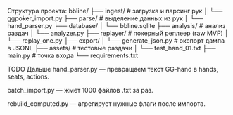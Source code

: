 Структура проекта:
bbline/
├── ingest/                  # загрузка и парсинг рук
│   └── ggpoker_import.py
├── parse/                   # выделение данных из рук
│   └── hand_parser.py
├── database/
│   └── bbline.sqlite
├── analysis/                # анализ раздач
│   └── analyzer.py
├── replayer/                # покерный реплеер (raw MVP)
│   └── replay_one.py
├── export/
│   └── generate_json.py     # экспорт дампа в JSONL
├── assets/                  # тестовые раздачи
│   └── test_hand_01.txt
├── main.py                  # точка входа
└── requirements.txt


TODO
Дальше
hand_parser.py — превращаем текст GG-hand в hands, seats, actions.

batch_import.py — жмёт 1000 файлов .txt за раз.

rebuild_computed.py — агрегирует нужные флаги после импорта.